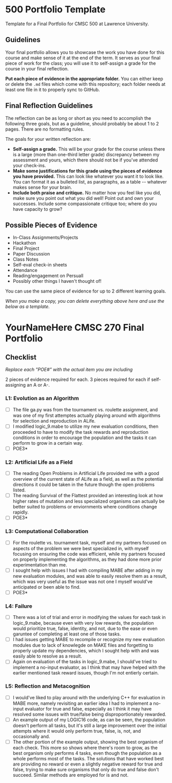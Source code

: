 # 500 Portfolio Template

Template for a Final Portfolio for CMSC 500 at Lawrence University.

## Guidelines

Your final portfolio allows you to showcase the work you have done for this course and make sense of it at the end of the term. It serves as your final piece of work for the class; you will use it to self-assign a grade for the course in your final reflection. 

**Put each piece of evidence in the appropriate folder.** You can either keep or delete the `.md` files which come with this repository; each folder needs at least one file in it to properly sync to GitHub. 

## Final Reflection Guidelines

The reflection can be as long or short as you need to accomplish the following three goals, but as a guideline, should probably be about 1 to 2 pages. There are no formatting rules. 

The goals for your written reflection are:

- **Self-assign a grade.** This will be your grade for the course unless there is a large (more than one-third letter grade) discrepancy between my assessment and yours, which there should not be if you've attended your check-ins.
- **Make some justifications for this grade using the pieces of evidence you have provided.** This can look like whatever you want it to look like. You can format it as a bulleted list, as paragraphs, as a table -- whatever makes sense for your brain.
- **Include both praise and critique.** No matter how you feel like you did, make sure you point out what you did well! Point out and own your successes. Include some compassionate critique too; where do you have capacity to grow? 


## Possible Pieces of Evidence

- In-Class Assignments/Projects 
- Hackathon 
- Final Project
- Paper Discussion 
- Class Notes
- Self-eval check-in sheets 
- Attendance
- Reading/engagement on Persuall 
- Possibly other things I haven't thought of!

You can use the same piece of evidence for up to 2 different learning goals. 

_When you make a copy, you can delete everything above here and use the below as a template._

# YourNameHere CMSC 270 Final Portfolio

## Checklist

_Replace each "POE#" with the actual item you are including_

2 pieces of evidence required for each. 3 pieces required for each if self-assigning an A or A-. 

### L1: Evolution as an Algorithm
- [ ] The file ga.py was from the tournament vs. roulette assignment, and was one of my first attemptes actually playing around with algorithms for selection and reproduction in ALife.
- [ ] I modified logic_9.mabe to utilize my new evaluation conditions, then proceeded to have to modify the task rewards and reproduction conditions in order to encourage the population and the tasks it can perform to grow in a certain way.
- [ ] POE3*

### L2: Artificial Life as a Field

- [ ] The reading Open Problems in Artificial Life provided me with a good overview of the current state of ALife as a field, as well as the potential directions it could be taken in the future though the open problems listed.
- [ ] The reading Survival of the Flattest provided an interesting look at how higher rates of mutation and less specialized organisms can actually be better suited to problems or enviornments where conditions change rapidly.
- [ ] POE3*

### L3: Computational Collaboration

- [ ] For the roulette vs. tournament task, myself and my partners focused on aspects of the problem we were best specialized in, with myself focusing on ensuring the code was efficient, while my partners focused on properly implementing the algorithms, as they had done more prior experimentation than me.
- [ ] I sought help with issues I had with compiling MABE after adding in my new evaluation modules, and was able to easily resolve them as a result, which was very useful as the issue was not one I myself would've anticipated or been able to find.
- [ ] POE3*

### L4: Failure

- [ ] There was a lot of trial and error in modifying the values for each task in logic_9.mabe, because even with very low rewards, the population would prioritize true, false, identity, and not, due to the ease or even garuntee of completing at least one of those tasks.
- [ ] I had issues getting MABE to recompile or recognize my new evaluation modules due to lack of knowlegde on MAKE files and forgetting to properly update my dependencies, which I sought help with and was easily able to resolve as a result.
- [ ] Again on evaluation of the tasks in logic_9.mabe, I should've tried to implement a no-input evaluator, as I think that may have helped with the earlier mentioned task reward issues, though I'm not entierly certain.

### L5: Reflection and Metacognition

- [ ] I would've liked to play around with the underlying C++ for evaluation in MABE more, namely revisiting an earlier idea I had to implement a no-input evaluator for true and false, especially as I think it may have resolved some issues with true/false being disproportionately rewarded.
- [ ] An example output of my LOGIC16 code, as can be seen, the population doesn't perform all tasks, but it's still a large improvement over the initial attempts where it would only perform true, false, is, not, and occasionally and. 
- [ ] The other portion of the example output, showing the best organism of each check. This more so shows where there's room to grow, as the best organism only performs 4 tasks, even though the population as a whole performs most of the tasks. The solutions that have worked best are providing no reward or even a slightly negative reward for true and false, trying to make sure organisms that only do true and false don't succeed. Similar methods are employed for is and not.
